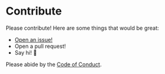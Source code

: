 # Contribute

Please contribute! Here are some things that would be great:

- [Open an issue!](https://github.com/orbitdb/example-orbitdb-todomvc/issues/new)
- Open a pull request!
- Say hi! :wave:

Please abide by the [Code of Conduct](CODE_OF_CONDUCT.md).
